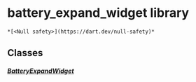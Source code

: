 


# battery_expand_widget library






    *[<Null safety>](https://dart.dev/null-safety)*





## Classes

##### [BatteryExpandWidget](../traits_expandable_battery_expand_widget/BatteryExpandWidget-class.md)



 
















